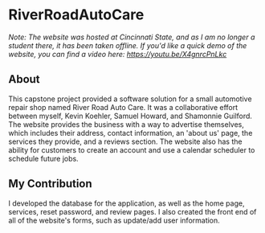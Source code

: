 # RiverRoadAutoCare

*Note: The website was hosted at Cincinnati State, and as I am no longer a student there, it has been taken offline. If you'd like a quick demo of the website, you can find a video here: https://youtu.be/X4gnrcPnLkc*

## About
This capstone project provided a software solution for a small automotive repair shop named River Road Auto Care. It was a collaborative effort between myself, Kevin Koehler, Samuel Howard, and Shamonnie Guilford. The website provides the business with a way to advertise themselves, which includes their address, contact information, an 'about us' page, the services they provide, and a reviews section. The website also has the ability for customers to create an account and use a calendar scheduler to schedule future jobs.

## My Contribution
I developed the database for the application, as well as the home page, services, reset password, and review pages. I also created the front end of all of the website's forms, such as update/add user information. 
